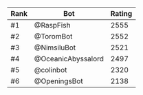 Rank|Bot|Rating
---|---|---
#1|@RaspFish|2555
#2|@ToromBot|2552
#3|@NimsiluBot|2521
#4|@OceanicAbyssalord|2497
#5|@colinbot|2320
#6|@OpeningsBot|2138
